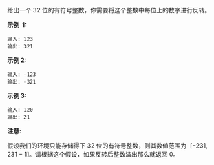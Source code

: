 给出一个 32 位的有符号整数，你需要将这个整数中每位上的数字进行反转。

**示例  1:**

```
输入: 123
输出: 321
```

**示例 2:**

```
输入: -123
输出: -321
```

**示例 3:**

```
输入: 120
输出: 21
```

**注意:**

假设我们的环境只能存储得下 32 位的有符号整数，则其数值范围为  [−231,  231 − 1]。请根据这个假设，如果反转后整数溢出那么就返回 0。
